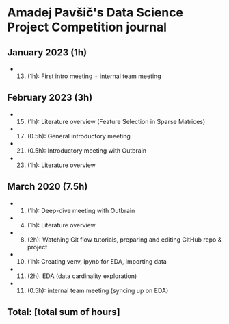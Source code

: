 # Amadej Pavšič's Data Science Project Competition journal

## January 2023 (1h)
* 13. (1h): First intro meeting + internal team meeting


## February 2023 (3h)
* 15. (1h): Literature overview (Feature Selection in Sparse Matrices)
* 17. (0.5h): General introductory meeting
* 21. (0.5h): Introductory meeting with Outbrain
* 23. (1h): Literature overview

## March 2020 (7.5h)
* 1. (1h): Deep-dive meeting with Outbrain
* 4. (1h): Literature overview
* 8. (2h): Watching Git flow tutorials, preparing and editing GitHub repo & project
* 10. (1h): Creating venv, ipynb for EDA, importing data
* 11. (2h): EDA (data cardinality exploration)
* 11. (0.5h): internal team meeting (syncing up on EDA)

## Total: [total sum of hours]
